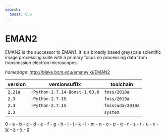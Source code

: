 ```yaml
---
search:
  boost: 0.5
---
```

# EMAN2

EMAN2 is the successor to EMAN1. It is a broadly based greyscale scientific image processing suite  with a primary focus on processing data from transmission electron microscopes.

*homepage*: <http://blake.bcm.edu/emanwiki/EMAN2>

version | versionsuffix | toolchain
--------|---------------|----------
``2.21a`` | ``-Python-2.7.14-Boost-1.63.0`` | ``foss/2018a``
``2.3`` | ``-Python-2.7.15`` | ``foss/2019a``
``2.3`` | ``-Python-2.7.15`` | ``fosscuda/2019a``
``2.3`` |  | ``system``

[0](../0/index.md) - [a](../a/index.md) - [b](../b/index.md) - [c](../c/index.md) - [d](../d/index.md) - [e](../e/index.md) - [f](../f/index.md) - [g](../g/index.md) - [h](../h/index.md) - [i](../i/index.md) - [j](../j/index.md) - [k](../k/index.md) - [l](../l/index.md) - [m](../m/index.md) - [n](../n/index.md) - [o](../o/index.md) - [p](../p/index.md) - [q](../q/index.md) - [r](../r/index.md) - [s](../s/index.md) - [t](../t/index.md) - [u](../u/index.md) - [v](../v/index.md) - [w](../w/index.md) - [x](../x/index.md) - [y](../y/index.md) - [z](../z/index.md)

